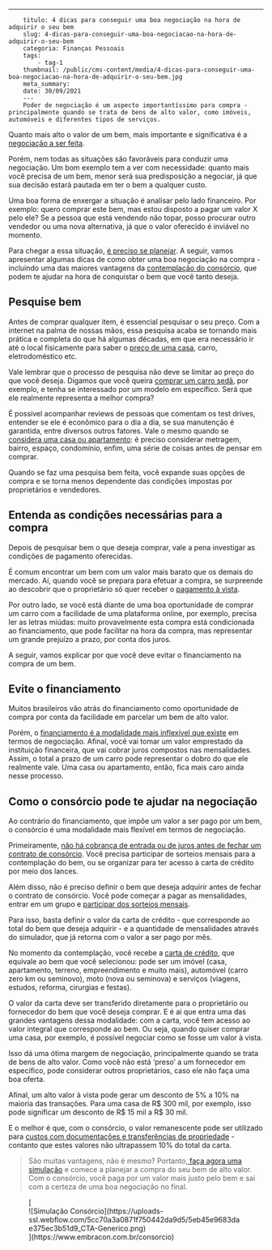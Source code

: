 ---
        titulo: 4 dicas para conseguir uma boa negociação na hora de adquirir o seu bem
        slug: 4-dicas-para-conseguir-uma-boa-negociacao-na-hora-de-adquirir-o-seu-bem
        categoria: Finanças Pessoais
        tags:
            - tag-1
        thumbnail: /public/cms-content/media/4-dicas-para-conseguir-uma-boa-negociacao-na-hora-de-adquirir-o-seu-bem.jpg
        meta_summary: 
        date: 30/09/2021
        ---
        Poder de negociação é um aspecto importantíssimo para compra - principalmente quando se trata de bens de alto valor, como imóveis, automóveis e diferentes tipos de serviços.

Quanto mais alto o valor de um bem, mais importante e significativa é a [negociação a ser feita](https://www.embracon.com.br/blog/investimento-na-crise-o-consorcio-sempre-e-um-bom-negocio).

Porém, nem todas as situações são favoráveis para conduzir uma negociação. Um bom exemplo tem a ver com necessidade: quanto mais você precisa de um bem, menor será sua predisposição a negociar, já que sua decisão estará pautada em ter o bem a qualquer custo.

Uma boa forma de enxergar a situação é analisar pelo lado financeiro. Por exemplo: quero comprar este bem, mas estou disposto a pagar um valor X pelo ele? Se a pessoa que está vendendo não topar, posso procurar outro vendedor ou uma nova alternativa, já que o valor oferecido é inviável no momento.

Para chegar a essa situação, [é preciso se planejar](https://www.embracon.com.br/blog/planejamento-financeiro-um-guia-para-as-financas-nao-sairem-de-controle). A seguir, vamos apresentar algumas dicas de como obter uma boa negociação na compra - incluindo uma das maiores vantagens da [contemplação do consórcio](https://www.embracon.com.br/blog/quais-sao-as-formas-de-contemplacao), que podem te ajudar na hora de conquistar o bem que você tanto deseja.

Pesquise bem 
-------------

Antes de comprar qualquer item, é essencial pesquisar o seu preço. Com a internet na palma de nossas mãos, essa pesquisa acaba se tornando mais prática e completa do que há algumas décadas, em que era necessário ir até o local fisicamente para saber o [preço de uma casa](https://www.embracon.com.br/blog/vai-construir-uma-casa-descubra-quanto-vai-custar), carro, eletrodoméstico etc.

Vale lembrar que o processo de pesquisa não deve se limitar ao preço do que você deseja. Digamos que você queira [comprar um carro sedã](https://www.embracon.com.br/blog/sedan-ou-suv-qual-e-o-melhor-modelo), por exemplo, e tenha se interessado por um modelo em específico. Será que ele realmente representa a melhor compra?

É possível acompanhar reviews de pessoas que comentam os test drives, entender se ele é econômico para o dia a dia, se sua manutenção é garantida, entre diversos outros fatores. Vale o mesmo quando se [considera uma casa ou apartamento](https://www.embracon.com.br/blog/8-dicas-compra-primeiro-imovel): é preciso considerar metragem, bairro, espaço, condomínio, enfim, uma série de coisas antes de pensar em comprar.

Quando se faz uma pesquisa bem feita, você expande suas opções de compra e se torna menos dependente das condições impostas por proprietários e vendedores.

Entenda as condições necessárias para a compra
----------------------------------------------

Depois de pesquisar bem o que deseja comprar, vale a pena investigar as condições de pagamento oferecidas.

É comum encontrar um bem com um valor mais barato que os demais do mercado. Aí, quando você se prepara para efetuar a compra, se surpreende ao descobrir que o proprietário só quer receber o [pagamento à vista](https://www.embracon.com.br/blog/saiba-quais-sao-os-pontos-positivos-e-negativos-de-pagar-a-vista-e-parcelado).

Por outro lado, se você está diante de uma boa oportunidade de comprar um carro com a facilidade de uma plataforma online, por exemplo, precisa ler as letras miúdas: muito provavelmente esta compra está condicionada ao financiamento, que pode facilitar na hora da compra, mas representar um grande prejuízo a prazo, por conta dos juros.

A seguir, vamos explicar por que você deve evitar o financiamento na compra de um bem.

Evite o financiamento
---------------------

Muitos brasileiros vão atrás do financiamento como oportunidade de compra por conta da facilidade em parcelar um bem de alto valor.

Porém, o [financiamento é a modalidade mais inflexível que existe](https://www.embracon.com.br/blog/financiamento-ou-consorcio-o-que-e-melhor-na-compra-de-um-imovel) em termos de negociação. Afinal, você vai tomar um valor emprestado da instituição financeira, que vai cobrar juros compostos nas mensalidades. Assim, o total a prazo de um carro pode representar o dobro do que ele realmente vale. Uma casa ou apartamento, então, fica mais caro ainda nesse processo.

Como o consórcio pode te ajudar na negociação
---------------------------------------------

Ao contrário do financiamento, que impõe um valor a ser pago por um bem, o consórcio é uma modalidade mais flexível em termos de negociação.

Primeiramente, [não há cobrança de entrada ou de juros antes de fechar um contrato de consórcio](https://www.embracon.com.br/blog/consorcio-nao-tem-juros-entenda). Você precisa participar de sorteios mensais para a contemplação do bem, ou se organizar para ter acesso à carta de crédito por meio dos lances.

Além disso, não é preciso definir o bem que deseja adquirir antes de fechar o contrato de consórcio. Você pode começar a pagar as mensalidades, entrar em um grupo e [participar dos sorteios mensais](https://www.embracon.com.br/blog/assembleia-de-consorcio-como-funciona).

Para isso, basta definir o valor da carta de crédito - que corresponde ao total do bem que deseja adquirir - e a quantidade de mensalidades através do simulador, que já retorna com o valor a ser pago por mês.

No momento da contemplação, você recebe a [carta de crédito](https://www.embracon.com.br/blog/tudo-o-que-voce-precisa-saber-sobre-a-carta-de-credito-de-consorcios), que equivale ao bem que você selecionou: pode ser um imóvel (casa, apartamento, terreno, empreendimento e muito mais), automóvel (carro zero km ou seminovo), moto (nova ou seminova) e serviços (viagens, estudos, reforma, cirurgias e festas).

O valor da carta deve ser transferido diretamente para o proprietário ou fornecedor do bem que você deseja comprar. E é aí que entra uma das grandes vantagens dessa modalidade: com a carta, você tem acesso ao valor integral que corresponde ao bem. Ou seja, quando quiser comprar uma casa, por exemplo, é possível negociar como se fosse um valor à vista.

Isso dá uma ótima margem de negociação, principalmente quando se trata de bens de alto valor. Como você não está ‘preso’ a um fornecedor em específico, pode considerar outros proprietários, caso ele não faça uma boa oferta.

Afinal, um alto valor à vista pode gerar um desconto de 5% a 10% na maioria das transações. Para uma casa de R$ 300 mil, por exemplo, isso pode significar um desconto de R$ 15 mil a R$ 30 mil.

E o melhor é que, com o consórcio, o valor remanescente pode ser utilizado para [custos com documentações e transferências de propriedade](https://www.embracon.com.br/blog/qual-e-a-documentacao-necessaria-para-a-compra-de-um-imovel) - contanto que estes valores não ultrapassem 10% do total da carta.

> São muitas vantagens, não é mesmo? Portanto,[ faça agora uma simulação](https://www.embracon.com.br/consorcio) e comece a planejar a compra do seu bem de alto valor. Com o consórcio, você paga por um valor mais justo pelo bem e sai com a certeza de uma boa negociação no final.

<figure class="w-richtext-figure-type-image w-richtext-align-center">[<div>![Simulação Consórcio](https://uploads-ssl.webflow.com/5cc70a3a0871f750442da9d5/5eb45e9683dae375ec3b51d9_CTA-Generico.png)</div>](https://www.embracon.com.br/consorcio)</figure>
        